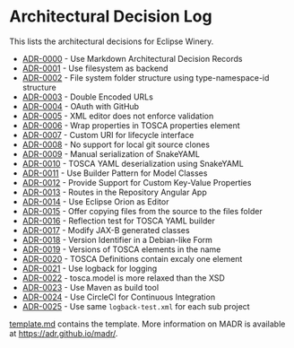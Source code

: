 # Architectural Decision Log

This lists the architectural decisions for Eclipse Winery.

<!-- adrlog -->

- [ADR-0000](0000-use-architectural-decision-records.md) - Use Markdown Architectural Decision Records
- [ADR-0001](0001-use-filesystem-as-backend.md) - Use filesystem as backend
- [ADR-0002](0002-filesystem-folder-structure-using-type-namespace-id-structure.md) - File system folder structure using type-namespace-id structure
- [ADR-0003](0003-double-encoded-urls.md) - Double Encoded URLs
- [ADR-0004](0004-oauth.md) - OAuth with GitHub
- [ADR-0005](0005-XML-editor-does-not-enforce-validation.md) - XML editor does not enforce validation
- [ADR-0006](0006-wrap-properties-in-tosca-properties-element.md) - Wrap properties in TOSCA properties element
- [ADR-0007](0007-custom-URI-for-lifecycle-interface.md) - Custom URI for lifecycle interface
- [ADR-0008](0008-no-support-for-local-git-source-clones.md) - No support for local git source clones
- [ADR-0009](0009-manual-tosca-yaml-serialisation.md) - Manual serialization of SnakeYAML
- [ADR-0010](0010-tosca-yaml-deserialisation-using-snakeyaml.md) - TOSCA YAML deserialization using SnakeYAML
- [ADR-0011](0011-use-builder-pattern-for-model-classes.md) - Use Builder Pattern for Model Classes
- [ADR-0012](0012-provide-support-for-custom-kv-properties.md) - Provide Support for Custom Key-Value Properties
- [ADR-0013](0013-routes-in-Angular.md) - Routes in the Repository Angular App
- [ADR-0014](0014-use-eclipse-orion-as-editor.md) - Use Eclipse Orion as Editor
- [ADR-0015](0015-copy-source-to-files.md) - Offer copying files from the source to the files folder
- [ADR-0016](0016-reflection-test-for-tosca-yaml-builder.md) - Reflection test for TOSCA YAML builder
- [ADR-0017](0017-modify-jax-b-generated-classes.md) - Modify JAX-B generated classes
- [ADR-0018](0018-version-identifier.md) - Version Identifier in a Debian-like Form
- [ADR-0019](0019-version-in-the-name.md) - Versions of TOSCA elements in the name
- [ADR-0020](0020-TOSCA-definitions-contain-extactly-one-element.md) - TOSCA Definitions contain excaly one element
- [ADR-0021](0021-use-logback-for-logging.md) - Use logback for logging
- [ADR-0022](0022-tosca-model-is-more-relaxed-than-the-xsd.md) - tosca.model is more relaxed than the XSD
- [ADR-0023](0023-use-maven-as-build-tool.md) - Use Maven as build tool
- [ADR-0024](0024-use-circleci-for-continuous-integration.md) - Use CircleCI for Continuous Integration
- [ADR-0025](0025-use-same-logback-test-xml-for-each-sub-project.md) - Use same `logback-test.xml` for each sub project

<!-- adrlogstop -->

[template.md](template.md) contains the template.
More information on MADR is available at <https://adr.github.io/madr/>.
